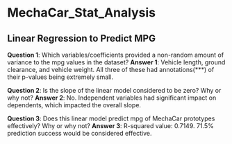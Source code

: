 # MechaCar_Stat_Analysis

## Linear Regression to Predict MPG

**Question 1**: Which variables/coefficients provided a non-random amount of variance to the mpg values in the dataset?
**Answer 1**: Vehicle length, ground clearance, and vehicle weight. All three of these had annotations(***) of their p-values being extremely small.

**Question 2**: Is the slope of the linear model considered to be zero? Why or why not?
**Answer 2**: No. Independent variables had significant impact on dependents, which impacted the overall slope.

**Question 3**: Does this linear model predict mpg of MechaCar prototypes effectively? Why or why not?
**Answer 3**: R-squared value: 0.7149. 71.5% prediction success would be considered effective. 
